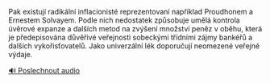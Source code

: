 
Pak existují radikální inflacionisté reprezentovaní například Proudhonem a Ernestem Solvayem. Podle nich nedostatek způsobuje umělá kontrola úvěrové expanze a dalších metod na zvýšení množství peněz v oběhu, která je předepisována důvěřivé veřejnosti sobeckými třídními zájmy bankéřů a dalších vykořisťovatelů. Jako univerzální lék doporučují neomezené veřejné výdaje.

[🔊 Poslechnout audio](/data/7-paragraphs/audio/chapter_47/para_004-Pak-existuj-radikln-inflacionist-reprezentovan.mp3)
